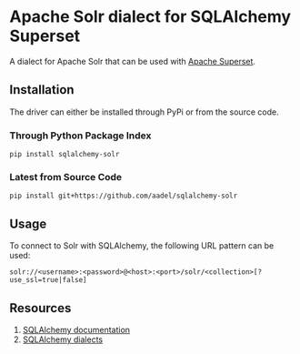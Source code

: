 # Apache Solr dialect for SQLAlchemy Superset

A dialect for Apache Solr that can be used with [Apache Superset](https://superset.incubator.apache.org).

## Installation

The driver can either be installed through PyPi or from the source code.

### Through Python Package Index

`pip install sqlalchemy-solr`

### Latest from Source Code

`pip install git+https://github.com/aadel/sqlalchemy-solr`

## Usage

To connect to Solr with SQLAlchemy, the following URL pattern can be used:

```
solr://<username>:<password>@<host>:<port>/solr/<collection>[?use_ssl=true|false]
```

## Resources
1. [SQLAlchemy documentation](https://docs.sqlalchemy.org/en/13/index.html)
2. [SQLAlchemy dialects](https://docs.sqlalchemy.org/en/13/dialects/index.html)
